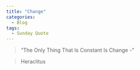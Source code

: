 ```yaml
---
title: "Change"
categories:
  - Blog
tags:
  - Sunday Quote
---
```



> “The Only Thing That Is Constant Is Change -”

> Heraclitus 

